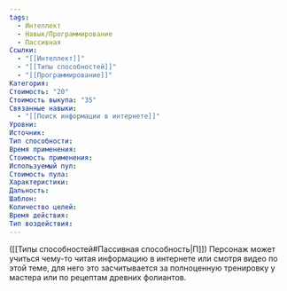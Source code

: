 ```yaml
---
tags:
  - Интеллект
  - Навык/Программирование
  - Пассивная
Ссылки:
  - "[[Интеллект]]"
  - "[[Типы способностей]]"
  - "[[Программирование]]"
Категория: 
Стоимость: "20"
Стоимость выкупа: "35"
Связанные навыки:
  - "[[Поиск информации в интернете]]"
Уровни:
Источник:
Тип способности:
Время применения:
Стоимость применения:
Используемый пул:
Стоимость пула:
Характеристики:
Дальность:
Шаблон:
Количество целей:
Время действия:
Тип воздействия:
---
```

([[Типы способностей#Пассивная способность|П]]) Персонаж может учиться чему-то читая информацию в интернете или смотря видео по этой теме, для него это засчитывается за полноценную тренировку у мастера или по рецептам древних фолиантов. 
